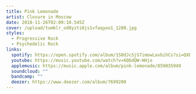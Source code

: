 ```yaml
---
title: Pink Lemonade
artist: Closure in Moscow
date: 2018-11-26T02:09:10.545Z
cover: /upload/tumblr_od8yzti0js1vfaqyoo1_1280.jpg
styles:
  - Progressive Rock
  - Psychedelic Rock
links:
  spotify: https://open.spotify.com/album/1S0dJcSjS7imowLavbihCs?si=QXELI6x6Rkuv_YCxCMLmDA
  youtube: https://music.youtube.com/watch?v=6Q6dQW-HHjo
  applemusic: https://music.apple.com/album/pink-lemonade/859035949
  soundcloud: ""
  bandcamp: ""
  deezer: https://www.deezer.com/album/7699200
---
```

